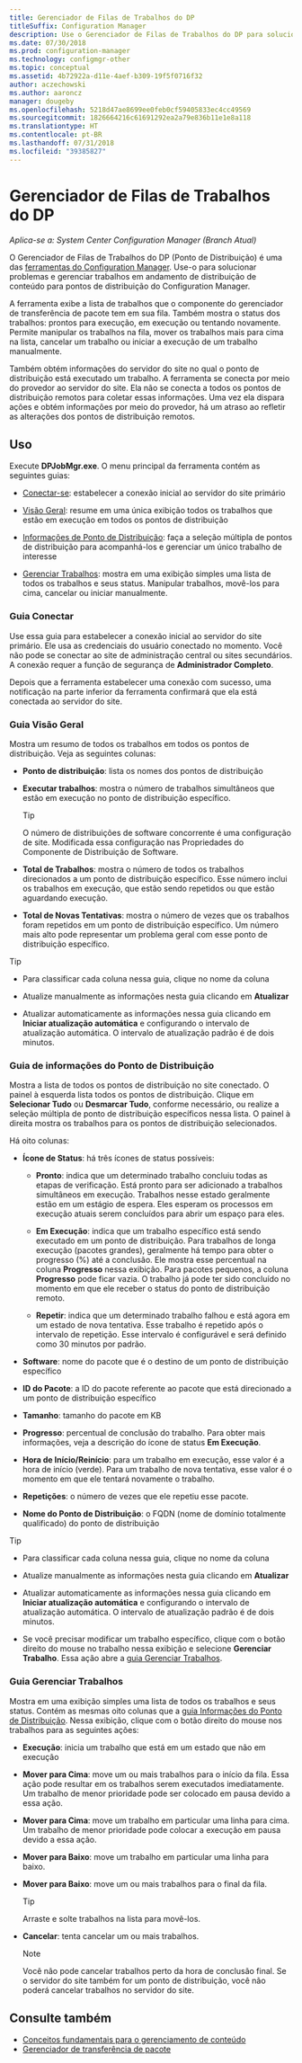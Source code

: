 ```yaml
---
title: Gerenciador de Filas de Trabalhos do DP
titleSuffix: Configuration Manager
description: Use o Gerenciador de Filas de Trabalhos do DP para solucionar problemas e gerenciar trabalhos de distribuição de conteúdo para pontos de distribuição do Configuration Manager.
ms.date: 07/30/2018
ms.prod: configuration-manager
ms.technology: configmgr-other
ms.topic: conceptual
ms.assetid: 4b72922a-d11e-4aef-b309-19f5f0716f32
author: aczechowski
ms.author: aaroncz
manager: dougeby
ms.openlocfilehash: 5218d47ae8699ee0feb0cf59405833ec4cc49569
ms.sourcegitcommit: 1826664216c61691292ea2a79e836b11e1e8a118
ms.translationtype: HT
ms.contentlocale: pt-BR
ms.lasthandoff: 07/31/2018
ms.locfileid: "39385827"
---
```

# <a name="dp-job-queue-manager"></a>Gerenciador de Filas de Trabalhos do DP

*Aplica-se a: System Center Configuration Manager (Branch Atual)*

O Gerenciador de Filas de Trabalhos do DP (Ponto de Distribuição) é uma das [ferramentas do Configuration Manager](/sccm/core/support/tools). Use-o para solucionar problemas e gerenciar trabalhos em andamento de distribuição de conteúdo para pontos de distribuição do Configuration Manager. 

A ferramenta exibe a lista de trabalhos que o componente do gerenciador de transferência de pacote tem em sua fila. Também mostra o status dos trabalhos: prontos para execução, em execução ou tentando novamente. Permite manipular os trabalhos na fila, mover os trabalhos mais para cima na lista, cancelar um trabalho ou iniciar a execução de um trabalho manualmente.

Também obtém informações do servidor do site no qual o ponto de distribuição está executado um trabalho. A ferramenta se conecta por meio do provedor ao servidor do site. Ela não se conecta a todos os pontos de distribuição remotos para coletar essas informações. Uma vez ela dispara ações e obtém informações por meio do provedor, há um atraso ao refletir as alterações dos pontos de distribuição remotos.



## <a name="usage"></a>Uso

Execute **DPJobMgr.exe**. O menu principal da ferramenta contém as seguintes guias: 

- [Conectar-se](#bkmk_connect): estabelecer a conexão inicial ao servidor do site primário  

- [Visão Geral](#bkmk_overview): resume em uma única exibição todos os trabalhos que estão em execução em todos os pontos de distribuição  

- [Informações de Ponto de Distribuição](#bkmk_dp-info): faça a seleção múltipla de pontos de distribuição para acompanhá-los e gerenciar um único trabalho de interesse  

- [Gerenciar Trabalhos](#bkmk_manage-jobs): mostra em uma exibição simples uma lista de todos os trabalhos e seus status. Manipular trabalhos, movê-los para cima, cancelar ou iniciar manualmente.  


### <a name="bkmk_connect"></a> Guia Conectar

Use essa guia para estabelecer a conexão inicial ao servidor do site primário. Ele usa as credenciais do usuário conectado no momento. Você não pode se conectar ao site de administração central ou sites secundários. A conexão requer a função de segurança de **Administrador Completo**.

Depois que a ferramenta estabelecer uma conexão com sucesso, uma notificação na parte inferior da ferramenta confirmará que ela está conectada ao servidor do site. 


### <a name="bkmk_overview"></a> Guia Visão Geral

Mostra um resumo de todos os trabalhos em todos os pontos de distribuição. Veja as seguintes colunas:  

- **Ponto de distribuição**: lista os nomes dos pontos de distribuição  

- **Executar trabalhos**: mostra o número de trabalhos simultâneos que estão em execução no ponto de distribuição específico.  

    > [!Tip]  
    > O número de distribuições de software concorrente é uma configuração de site. Modificada essa configuração nas Propriedades do Componente de Distribuição de Software.  

- **Total de Trabalhos**: mostra o número de todos os trabalhos direcionados a um ponto de distribuição específico. Esse número inclui os trabalhos em execução, que estão sendo repetidos ou que estão aguardando execução.  

- **Total de Novas Tentativas**: mostra o número de vezes que os trabalhos foram repetidos em um ponto de distribuição específico. Um número mais alto pode representar um problema geral com esse ponto de distribuição específico.  


> [!Tip]  
> - Para classificar cada coluna nessa guia, clique no nome da coluna  
> 
> - Atualize manualmente as informações nesta guia clicando em **Atualizar**  
> 
> - Atualizar automaticamente as informações nessa guia clicando em **Iniciar atualização automática** e configurando o intervalo de atualização automática. O intervalo de atualização padrão é de dois minutos.  


### <a name="bkmk_dp-info"></a> Guia de informações do Ponto de Distribuição

Mostra a lista de todos os pontos de distribuição no site conectado. O painel à esquerda lista todos os pontos de distribuição. Clique em **Selecionar Tudo** ou **Desmarcar Tudo**, conforme necessário, ou realize a seleção múltipla de ponto de distribuição específicos nessa lista. O painel à direita mostra os trabalhos para os pontos de distribuição selecionados.

Há oito colunas:  

- **Ícone de Status**: há três ícones de status possíveis:  

    - **Pronto**: indica que um determinado trabalho concluiu todas as etapas de verificação. Está pronto para ser adicionado a trabalhos simultâneos em execução. Trabalhos nesse estado geralmente estão em um estágio de espera. Eles esperam os processos em execução atuais serem concluídos para abrir um espaço para eles.  

    - **Em Execução**: indica que um trabalho específico está sendo executado em um ponto de distribuição. Para trabalhos de longa execução (pacotes grandes), geralmente há tempo para obter o progresso (%) até a conclusão. Ele mostra esse percentual na coluna **Progresso** nessa exibição. Para pacotes pequenos, a coluna **Progresso** pode ficar vazia. O trabalho já pode ter sido concluído no momento em que ele receber o status do ponto de distribuição remoto.  

    - **Repetir**: indica que um determinado trabalho falhou e está agora em um estado de nova tentativa. Esse trabalho é repetido após o intervalo de repetição. Esse intervalo é configurável e será definido como 30 minutos por padrão.  

- **Software**: nome do pacote que é o destino de um ponto de distribuição específico  

- **ID do Pacote**: a ID do pacote referente ao pacote que está direcionado a um ponto de distribuição específico  

- **Tamanho**: tamanho do pacote em KB  

- **Progresso**: percentual de conclusão do trabalho. Para obter mais informações, veja a descrição do ícone de status **Em Execução**.  

- **Hora de Início/Reinício**: para um trabalho em execução, esse valor é a hora de início (verde). Para um trabalho de nova tentativa, esse valor é o momento em que ele tentará novamente o trabalho.  

- **Repetições**: o número de vezes que ele repetiu esse pacote.  

- **Nome do Ponto de Distribuição**: o FQDN (nome de domínio totalmente qualificado) do ponto de distribuição  

> [!Tip]  
> - Para classificar cada coluna nessa guia, clique no nome da coluna  
> 
> - Atualize manualmente as informações nesta guia clicando em **Atualizar**  
> 
> - Atualizar automaticamente as informações nessa guia clicando em **Iniciar atualização automática** e configurando o intervalo de atualização automática. O intervalo de atualização padrão é de dois minutos.  
> 
> - Se você precisar modificar um trabalho específico, clique com o botão direito do mouse no trabalho nessa exibição e selecione **Gerenciar Trabalho**. Essa ação abre a [guia Gerenciar Trabalhos](#bkmk_manage-jobs).  


### <a name="bkmk_manage-jobs"></a> Guia Gerenciar Trabalhos

Mostra em uma exibição simples uma lista de todos os trabalhos e seus status. Contém as mesmas oito colunas que a [guia Informações do Ponto de Distribuição](#bkmk_dp-info). Nessa exibição, clique com o botão direito do mouse nos trabalhos para as seguintes ações:  

- **Execução**: inicia um trabalho que está em um estado que não em execução  

- **Mover para Cima**: move um ou mais trabalhos para o início da fila. Essa ação pode resultar em os trabalhos serem executados imediatamente. Um trabalho de menor prioridade pode ser colocado em pausa devido a essa ação.  

- **Mover para Cima**: move um trabalho em particular uma linha para cima. Um trabalho de menor prioridade pode colocar a execução em pausa devido a essa ação.  

- **Mover para Baixo**: move um trabalho em particular uma linha para baixo.  

- **Mover para Baixo**: move um ou mais trabalhos para o final da fila.  

    > [!Tip]  
    > Arraste e solte trabalhos na lista para movê-los.  

- **Cancelar**: tenta cancelar um ou mais trabalhos.  

    > [!Note]  
    > Você não pode cancelar trabalhos perto da hora de conclusão final. Se o servidor do site também for um ponto de distribuição, você não poderá cancelar trabalhos no servidor do site.  



## <a name="see-also"></a>Consulte também

- [Conceitos fundamentais para o gerenciamento de conteúdo](/sccm/core/plan-design/hierarchy/fundamental-concepts-for-content-management)
- [Gerenciador de transferência de pacote](/sccm/core/plan-design/hierarchy/package-transfer-manager)

